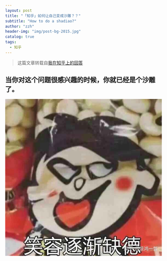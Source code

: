 ```yaml
---
layout: post
title: "「知乎」如何让自己变成沙雕？？"
subtitle: "How to do a shadiao?"
author: "zzh"
header-img: "img/post-bg-2015.jpg"
catalog: true
tags:
  - 知乎
---
```


> 这篇文章转载自[我在知乎上的回答]( https://www.zhihu.com/question/315819461/answer/625220523)



## 当你对这个问题很感兴趣的时候，你就已经是个沙雕了。
![](/img/shadiao.jpg)
